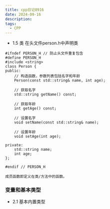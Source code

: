 ```yaml
---
title: cpp日记0916
date: 2024-09-16
description: 
tags:
  - CPP
---
```


- 1.5 类
  在头文件person.h中声明类
```
#ifndef PERSON_H // 防止头文件重复包含
#define PERSON_H
#include <string>
class Person {
public:
    // 构造函数，参数列表包括名字和年龄
    Person(const std::string& name, int age);

    // 获取名字
    std::string getName() const;

    // 获取年龄
    int getAge() const;

    // 设置名字
    void setName(const std::string& name);

    // 设置年龄
    void setAge(int age);

private:
    std::string name;
    int age;
};

#endif // PERSON_H
``````
	成员函数即定义在类/方法中的函数。
### 变量和基本类型
- 2.1 基本内置类型
